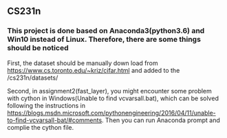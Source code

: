 ## CS231n
### This project is done based on Anaconda3(python3.6) and Win10 instead of Linux. Therefore, there are some things should be noticed  
  
First, the dataset should be manually down load from  https://www.cs.toronto.edu/~kriz/cifar.html and added to the /cs231n/datasets/

Second, in assignment2(fast_layer), you might encounter some problem with cython in Windows(Unable to find vcvarsall.bat), which can be solved following the instructions in https://blogs.msdn.microsoft.com/pythonengineering/2016/04/11/unable-to-find-vcvarsall-bat/#comments. Then you can run Anaconda prompt and complie the cython file.
